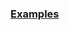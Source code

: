 
### [Examples](https://github.com/Mircea-MMXXI/azapy/blob/main/scripts/portfolios/Port_InvVol_examples.py)
